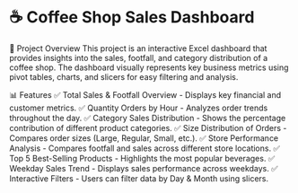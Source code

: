 # ☕ Coffee Shop Sales Dashboard
📌 Project Overview
This project is an interactive Excel dashboard that provides insights into the sales, footfall, and category distribution of a coffee shop. The dashboard visually represents key business metrics using pivot tables, charts, and slicers for easy filtering and analysis.

📊 Features
✅ Total Sales & Footfall Overview - Displays key financial and customer metrics.
✅ Quantity Orders by Hour - Analyzes order trends throughout the day.
✅ Category Sales Distribution - Shows the percentage contribution of different product categories.
✅ Size Distribution of Orders - Compares order sizes (Large, Regular, Small, etc.).
✅ Store Performance Analysis - Compares footfall and sales across different store locations.
✅ Top 5 Best-Selling Products - Highlights the most popular beverages.
✅ Weekday Sales Trend - Displays sales performance across weekdays.
✅ Interactive Filters - Users can filter data by Day & Month using slicers.
